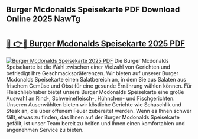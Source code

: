 ## Burger Mcdonalds Speisekarte PDF Download Online 2025 NawTg

# <h2><a href="http://gcbinuz.nevu.top/?p=Burger+Mcdonalds+Speisekarte">🔗 👉🔴 Burger Mcdonalds Speisekarte 2025 PDF</a></h2>

[![Burger Mcdonalds Speisekarte 2025 PDF](https://i.imgur.com/dBaPXMq.png)](http://gcbinuz.nevu.top/?p=Burger+Mcdonalds+Speisekarte)
Die Burger Mcdonalds Speisekarte ist die Wahl zwischen einer Vielzahl von Gerichten und befriedigt Ihre Geschmackspräferenzen. Wir bieten auf unserer Burger Mcdonalds Speisekarte einen Salatbereich an, in dem Sie aus Salaten aus frischem Gemüse und Obst für eine gesunde Ernährung wählen können. Für Fleischliebhaber bietet unsere Burger Mcdonalds Speisekarte eine große Auswahl an Rind-, Schweinefleisch-, Hühnchen- und Fischgerichten. Unseren Auserwählten bieten wir köstliche Gerichte wie Schaschlik und Steak an, die über offenem Feuer zubereitet werden. Wenn es Ihnen schwer fällt, etwas zu finden, das Ihnen auf der Burger Mcdonalds Speisekarte gefällt, ist unser Team bereit zu helfen und Ihnen einen komfortablen und angenehmen Service zu bieten.
